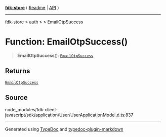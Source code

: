 [**fdk-store**](../../../README.md) ( [Readme](../../../README.md) \| [API](../../../API.md) )

---

[fdk-store](../../../API.md) > [auth](../../README.md) > [<internal>](../README.md) > EmailOtpSuccess

# Function: EmailOtpSuccess()

> **EmailOtpSuccess**(): [`EmailOtpSuccess`](../type-aliases/type-alias.EmailOtpSuccess.md)

## Returns

[`EmailOtpSuccess`](../type-aliases/type-alias.EmailOtpSuccess.md)

## Source

node_modules/fdk-client-javascript/sdk/application/User/UserApplicationModel.d.ts:837

---

Generated using [TypeDoc](https://typedoc.org/) and [typedoc-plugin-markdown](https://www.npmjs.com/package/typedoc-plugin-markdown)
